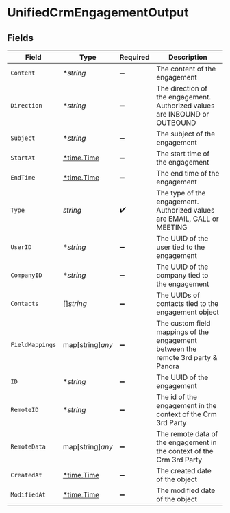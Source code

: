 # UnifiedCrmEngagementOutput


## Fields

| Field                                                                             | Type                                                                              | Required                                                                          | Description                                                                       |
| --------------------------------------------------------------------------------- | --------------------------------------------------------------------------------- | --------------------------------------------------------------------------------- | --------------------------------------------------------------------------------- |
| `Content`                                                                         | **string*                                                                         | :heavy_minus_sign:                                                                | The content of the engagement                                                     |
| `Direction`                                                                       | **string*                                                                         | :heavy_minus_sign:                                                                | The direction of the engagement. Authorized values are INBOUND or OUTBOUND        |
| `Subject`                                                                         | **string*                                                                         | :heavy_minus_sign:                                                                | The subject of the engagement                                                     |
| `StartAt`                                                                         | [*time.Time](https://pkg.go.dev/time#Time)                                        | :heavy_minus_sign:                                                                | The start time of the engagement                                                  |
| `EndTime`                                                                         | [*time.Time](https://pkg.go.dev/time#Time)                                        | :heavy_minus_sign:                                                                | The end time of the engagement                                                    |
| `Type`                                                                            | *string*                                                                          | :heavy_check_mark:                                                                | The type of the engagement. Authorized values are EMAIL, CALL or MEETING          |
| `UserID`                                                                          | **string*                                                                         | :heavy_minus_sign:                                                                | The UUID of the user tied to the engagement                                       |
| `CompanyID`                                                                       | **string*                                                                         | :heavy_minus_sign:                                                                | The UUID of the company tied to the engagement                                    |
| `Contacts`                                                                        | []*string*                                                                        | :heavy_minus_sign:                                                                | The UUIDs of contacts tied to the engagement object                               |
| `FieldMappings`                                                                   | map[string]*any*                                                                  | :heavy_minus_sign:                                                                | The custom field mappings of the engagement between the remote 3rd party & Panora |
| `ID`                                                                              | **string*                                                                         | :heavy_minus_sign:                                                                | The UUID of the engagement                                                        |
| `RemoteID`                                                                        | **string*                                                                         | :heavy_minus_sign:                                                                | The id of the engagement in the context of the Crm 3rd Party                      |
| `RemoteData`                                                                      | map[string]*any*                                                                  | :heavy_minus_sign:                                                                | The remote data of the engagement in the context of the Crm 3rd Party             |
| `CreatedAt`                                                                       | [*time.Time](https://pkg.go.dev/time#Time)                                        | :heavy_minus_sign:                                                                | The created date of the object                                                    |
| `ModifiedAt`                                                                      | [*time.Time](https://pkg.go.dev/time#Time)                                        | :heavy_minus_sign:                                                                | The modified date of the object                                                   |